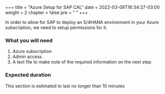 +++
title = "Azure Setup for SAP CAL"
date = 2022-03-08T16:34:27-03:00
weight = 2
chapter = false
pre = "<b> </b>"
+++

In order to allow for SAP to deploy an S/4HANA environment in your Azure subscription, we need to setup permissions for it. 

### What you will need

1. Azure subscription
2. Admin access 
3. A text file to make note of the required information on the next step

### Expected duration

This section is estimated to last no longer than 10 minutes
